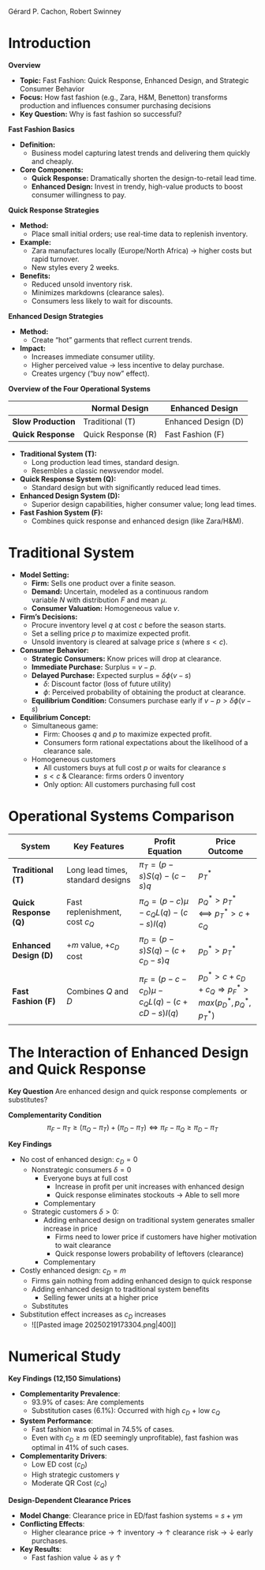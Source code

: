 Gérard P. Cachon, Robert Swinney

# Introduction

**Overview**
- **Topic:** Fast Fashion: Quick Response, Enhanced Design, and Strategic Consumer Behavior
- **Focus:** How fast fashion (e.g., Zara, H&M, Benetton) transforms production and influences consumer purchasing decisions
- **Key Question:** Why is fast fashion so successful?

**Fast Fashion Basics**
- **Definition:**
    - Business model capturing latest trends and delivering them quickly and cheaply.
- **Core Components:**
    - **Quick Response:** Dramatically shorten the design-to-retail lead time.
    - **Enhanced Design:** Invest in trendy, high-value products to boost consumer willingness to pay.

 **Quick Response Strategies**
- **Method:**
    - Place small initial orders; use real-time data to replenish inventory.
- **Example:**
    - Zara manufactures locally (Europe/North Africa) → higher costs but rapid turnover.
    - New styles every 2 weeks.
- **Benefits:**
    - Reduced unsold inventory risk.
    - Minimizes markdowns (clearance sales).
    - Consumers less likely to wait for discounts.

**Enhanced Design Strategies**
- **Method:**
    - Create “hot” garments that reflect current trends.
- **Impact:**
    - Increases immediate consumer utility.
    - Higher perceived value → less incentive to delay purchase.
    - Creates urgency (“buy now” effect).

**Overview of the Four Operational Systems**

|                     | **Normal Design**  | **Enhanced Design** |
| ------------------- | ------------------ | ------------------- |
| **Slow Production** | Traditional (T)    | Enhanced Design (D) |
| **Quick Response**  | Quick Response (R) | Fast Fashion (F)    |

- **Traditional System (T):**
    - Long production lead times, standard design.
    - Resembles a classic newsvendor model.
- **Quick Response System (Q):**
    - Standard design but with significantly reduced lead times.
- **Enhanced Design System (D):**
    - Superior design capabilities, higher consumer value; long lead times.
- **Fast Fashion System (F):**
    - Combines quick response and enhanced design (like Zara/H&M).

# Traditional System
- **Model Setting:**
    - **Firm:** Sells one product over a finite season.
    - **Demand:** Uncertain, modeled as a continuous random variable $N$ with distribution $F$ and mean $\mu$.
    - **Consumer Valuation:** Homogeneous value $v$.
- **Firm’s Decisions:**
    - Procure inventory level $q$ at cost $c$ before the season starts.
    - Set a selling price $p$ to maximize expected profit.
    - Unsold inventory is cleared at salvage price $s$ (where $s<c$).
- **Consumer Behavior:**
    - **Strategic Consumers:** Know prices will drop at clearance.
    - **Immediate Purchase:** Surplus = $v−p$.
    - **Delayed Purchase:** Expected surplus = $\delta \phi(v−s)$
        - $\delta$: Discount factor (loss of future utility)
        - $\phi$: Perceived probability of obtaining the product at clearance.
    - **Equilibrium Condition:** Consumers purchase early if $v−p>\delta \phi(v−s)$
- **Equilibrium Concept:**  
	-  Simultaneous game:
	    - Firm: Chooses $q$ and $p$ to maximize expected profit.
	    - Consumers form rational expectations about the likelihood of a clearance sale.
	- Homogeneous customers
		- All customers buys at full cost $p$ or waits for clearance $s$
		- $s<c$ & Clearance: firms orders 0 inventory
		- Only option: All customers purchasing full cost

# Operational Systems Comparison

| System                  | Key Features                      | Profit Equation                           | Price Outcome                                                |
| ----------------------- | --------------------------------- | ----------------------------------------- | ------------------------------------------------------------ |
| **Traditional (T)**     | Long lead times, standard designs | $\pi_T=(p−s)S(q)−(c−s)q$                  | $p_T^*$                                                      |
| **Quick Response (Q)**  | Fast replenishment, cost $c_Q$    | $\pi_Q=(p−c)\mu−c_QL(q)−(c−s)I(q)$        | $p_Q^*>p_T^*  ⟺  p_T^*>c+c_Q$                                |
| **Enhanced Design (D)** | $+m$  value, $+c_D$  cost         | $\pi_D=(p−s)S(q)−(c+c_D−s)q$              | $p_D^*>p_T^*$                                                |
| **Fast Fashion (F)**    | Combines $Q$ and $D$              | $\pi_F=(p−c−c_D)\mu−c_QL(q)−(c+cD−s)I(q)$ | $p_D^*>c+c_D+c_Q$$\Rightarrow p_F^*>max⁡(p_D^*,p_Q^*,p_T^*)$ |


# The Interaction of Enhanced Design and Quick Response

__Key Question__
Are enhanced design and quick response complements  or substitutes?

**Complementarity Condition**
$$\pi_F − \pi_T ≥ (\pi_Q − \pi_T) + (\pi_D − \pi_T) \iff \pi_F − \pi_Q ≥ \pi_D − \pi_T$$

 **Key Findings**
- No cost of enhanced design: $c_D=0$
	- Nonstrategic consumers $\delta=0$
		- Everyone buys at full cost
			- Increase in profit per unit increases with enhanced design
			- Quick response eliminates stockouts -> Able to sell more
		- Complementary
	- Strategic customers $\delta>0$:
		- Adding enhanced design on traditional system generates smaller increase in price
			- Firms need to lower price if customers have higher motivation to wait clearance
			- Quick response lowers probability of leftovers (clearance)
		- Complementary
- Costly enhanced design: $c_D = m$
	- Firms gain nothing from adding enhanced design to quick response
	- Adding enhanced design to traditional system benefits
		- Selling fewer units at a higher price
	- Substitutes
- Substitution effect increases as $c_D$ increases
	- ![[Pasted image 20250219173304.png|400]]

# Numerical Study

 **Key Findings (12,150 Simulations)**
- **Complementarity Prevalence**:
    - 93.9% of cases: Are complements 
    - Substitution cases (6.1%): Occurred with high $c_D$ + low $c_Q$ 
- **System Performance**:
    - Fast fashion was optimal in 74.5% of cases.
    - Even with $c_D ≥ m$ (ED seemingly unprofitable), fast fashion was optimal in 41% of such cases.
- **Complementarity Drivers**:
    - Low ED cost ($c_D$)
    - High strategic customers $\gamma$
    - Moderate QR Cost ($c_Q$)

**Design-Dependent Clearance Prices**
- **Model Change**: Clearance price in ED/fast fashion systems = $s + \gamma m$ 
- **Conflicting Effects**:
    - Higher clearance price → ↑ inventory → ↑ clearance risk → ↓ early purchases.
- **Key Results**:
    - Fast fashion value ↓ as $\gamma$ ↑ 

